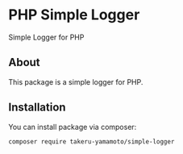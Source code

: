 # PHP Simple Logger

Simple Logger for PHP

## About

This package is a simple logger for PHP.

## Installation

You can install package via composer:

```
composer require takeru-yamamoto/simple-logger
```
